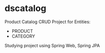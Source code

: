 # dscatalog

Product Catalog CRUD Project for Entities:
* PRODUCT
* CATEGORY

Studying project using Spring Web, Spring JPA
